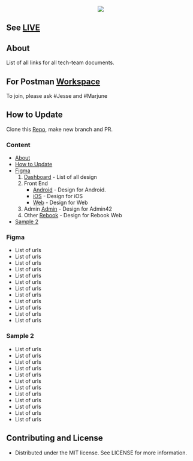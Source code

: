 <p align="center">
    <img src="https://raw.githubusercontent.com/42Race/42Documentation/master/logo.png">
</p>

## See [LIVE](https://42race.github.io/42Documentation/)

## About
List of all links for all tech-team documents.

## For Postman [Workspace](https://estore-42race.postman.co/workspaces/1993d94c-cc56-4bd3-887e-206dbcba6e4e/collections)
To join, please ask #Jesse and #Marjune

## How to Update
Clone this [Repo](git@github.com:42Race/42Documentation.git), make new branch and PR.

### Content
- [About](#about)
- [How to Update](#how-to-update)
- [Figma](#figma)
	1. [Dashboard](https://www.figma.com/files/team/537161027468115773/42race) - List of all design
	2. Front End
		- [Android](https://www.figma.com/files/project/590493/Android) - Design for Android.
		- [iOS](https://www.figma.com/files/project/606691/iOS) - Design for iOS
		- [Web](https://www.figma.com/files/project/597459/Web) - Design for Web
	3. Admin
		 [Admin](https://www.figma.com/files/project/872273) - Design for Admin42
	4. Other
		[Rebook](https://www.figma.com/files/project/872273) - Design for Rebook Web
- [Sample 2](#sample-2)

### Figma
- List of urls
- List of urls
- List of urls
- List of urls
- List of urls
- List of urls
- List of urls
- List of urls
- List of urls
- List of urls
- List of urls
- List of urls

### Sample 2
- List of urls
- List of urls
- List of urls
- List of urls
- List of urls
- List of urls
- List of urls
- List of urls
- List of urls
- List of urls
- List of urls
- List of urls

## Contributing and License
 * Distributed under the MIT license. See LICENSE for more information.
